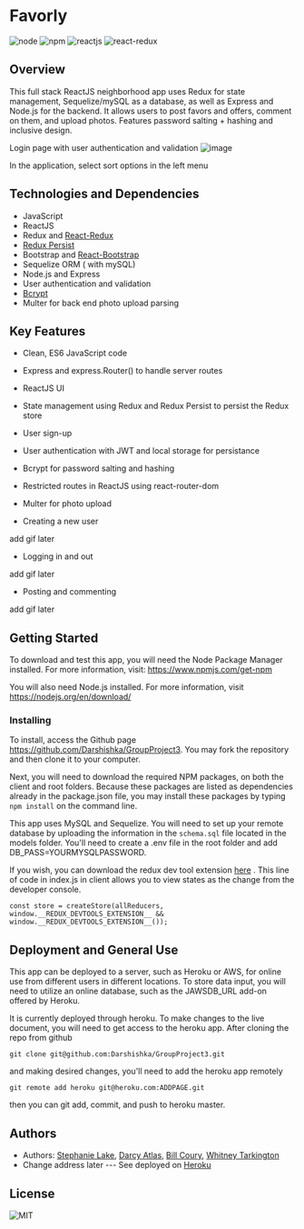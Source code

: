 # Favorly
![node](https://img.shields.io/node/v/express) ![npm](https://img.shields.io/npm/v/express) ![reactjs](https://img.shields.io/badge/ReactJS-v16.12.0-green) ![react-redux](https://img.shields.io/badge/react--redux-v7.1.3-green)

## Overview
This full stack ReactJS neighborhood app uses Redux for state management, Sequelize/mySQL as a database, as well as Express and Node.js for the backend. It allows users to post favors and offers, comment on them, and upload photos. Features password salting + hashing and inclusive design.

Login page with user authentication and validation
![image](https://user-images.githubusercontent.com/13988358/72671445-1a5d7e80-39ff-11ea-966a-e3c13ec2d5bf.png)

In the application, select sort options in the left menu 


## Technologies and Dependencies
- JavaScript
- ReactJS
- Redux and [React-Redux](https://www.npmjs.com/package/bcrypt)
- [Redux Persist](https://www.npmjs.com/package/redux-persist) 
- Bootstrap and [React-Bootstrap](https://www.npmjs.com/package/react-bootstrap)
- Sequelize ORM ( with mySQL)
- Node.js and Express
- User authentication and validation
- [Bcrypt](https://www.npmjs.com/package/bcrypt)
- Multer for back end photo upload parsing

## Key Features

* Clean, ES6 JavaScript code
* Express and express.Router() to handle server routes
* ReactJS UI 
* State management using Redux and Redux Persist to persist the Redux store
* User sign-up
* User authentication with JWT and local storage for persistance 
* Bcrypt for password salting and hashing
* Restricted routes in ReactJS using react-router-dom
* Multer for photo upload

* Creating a new user

add gif later

* Logging in and out

add gif later

* Posting and commenting

add gif later

## Getting Started

To download and test this app, you will need the Node Package Manager installed.  For more information, visit: <https://www.npmjs.com/get-npm>

You will also need Node.js installed.  For more information, visit <https://nodejs.org/en/download/>

### Installing

To install, access the Github page <https://github.com/Darshishka/GroupProject3>.  You may fork the repository and then clone it to your computer.  

Next, you will need to download the required NPM packages, on both the client and root folders. Because these packages are listed as dependencies already in the package.json file, you may install these packages by typing `npm install` on the command line. 

This app uses MySQL and Sequelize. You will need to set up your remote database by uploading the information in the `schema.sql` file located in the models folder. You'll need to create a .env file in the root folder and add DB_PASS=YOURMYSQLPASSWORD.

If you wish, you can download the redux dev tool extension [here](https://chrome.google.com/webstore/detail/redux-devtools/lmhkpmbekcpmknklioeibfkpmmfibljd?hl=en) . This line of code in index.js in client allows you to view states as the change from the developer console. 

``` 
const store = createStore(allReducers, window.__REDUX_DEVTOOLS_EXTENSION__ && window.__REDUX_DEVTOOLS_EXTENSION__());

```

## Deployment and General Use
This app can be deployed to a server, such as Heroku or AWS, for online use from different users in different locations. To store data input, you will need to utilize an online database, such as the JAWSDB_URL add-on offered by Heroku.

It is currently deployed through heroku. To make changes to the live document, you will need to get access to the heroku app. After cloning the repo from github

``` 
git clone git@github.com:Darshishka/GroupProject3.git

```
and making desired changes, you'll need to add the heroku app remotely

```
git remote add heroku git@heroku.com:ADDPAGE.git

```
then you can git add, commit, and push to heroku master.

## Authors

* Authors: [Stephanie Lake](https://github.com/sjconst), [Darcy Atlas](https://github.com/Darshishka), [Bill Coury](https://github.com/billcoury), [Whitney Tarkington](https://github.com/whittark)
* Change address later --- See deployed on [Heroku](https://www.heroku.com/)

## License

![MIT](https://img.shields.io/bower/l/bootstrap)
